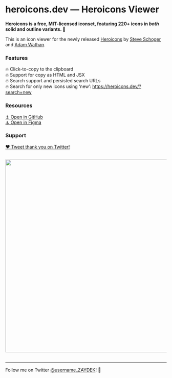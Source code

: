 # heroicons.dev — Heroicons Viewer

**Heroicons is a free, MIT-licensed iconset, featuring 220+ icons in _both_ solid and outline variants. 💅**

This is an icon viewer for the newly released [Heroicons](https://github.com/refactoringui/heroicons) by [Steve Schoger](https://twitter.com/steveschoger) and [Adam Wathan](https://twitter.com/adamwathan).

### Features

🔥 Click-to-copy to the clipboard<br>
🔥 Support for copy as HTML and JSX<br>
🔥 Search support and persisted search URLs<br>
🔥 Search for only new icons using ‘new’: https://heroicons.dev/?search=new

### Resources

[⚓️ Open in GitHub](https://www.figma.com/file/vfjBXrSSOCgmVEX5fdvV4L)<br>
[⚓️ Open in Figma](https://www.figma.com/file/vfjBXrSSOCgmVEX5fdvV4L)

### Support

[❤️ Tweet thank you on Twitter!](https://twitter.com/intent/tweet?text=Thanks%20@steveschoger,%20@adamwathan,%20and%20@username_ZAYDEK%20for%20Heroicons!%20%F0%9F%A4%A9&url=https://heroicons.dev)<br>

<br>
<div align="center">
	<img src="https://heroicons.dev/social.png" width="600">
</div>
<br>

---

Follow me on Twitter [@username_ZAYDEK](https://twitter.com/username_ZAYDEK)! 🖖
